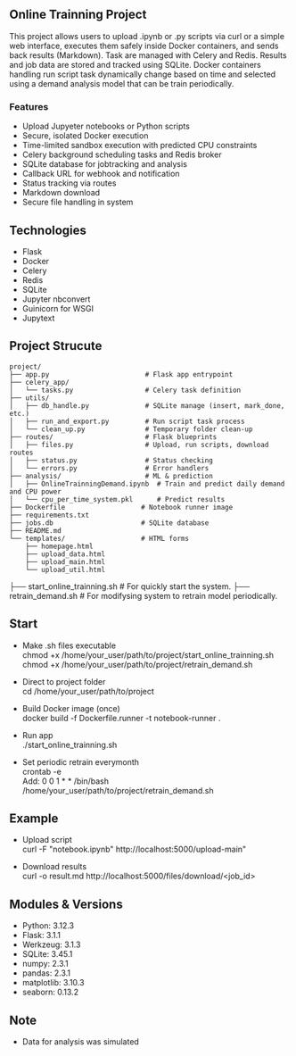 ## **Online Trainning Project**  
This project allows users to upload .ipynb or .py scripts via curl or a simple web interface, executes them safely inside Docker containers, and sends back results (Markdown). Task are managed with Celery and Redis. Results and job data are stored and tracked using SQLite. Docker containers handling run script task dynamically change based on time and selected using a demand analysis model that can be train periodically.  
  
### **Features**  
* Upload Jupyeter notebooks or Python scripts
* Secure, isolated Docker execution
* Time-limited sandbox execution with predicted CPU constraints
* Celery background scheduling tasks and Redis broker
* SQLite database for jobtracking and analysis
* Callback URL for webhook and notification
* Status tracking via routes
* Markdown download
* Secure file handling in system
  
## **Technologies**  
* Flask  
* Docker  
* Celery  
* Redis
* SQLite
* Jupyter nbconvert
* Guinicorn for WSGI
* Jupytext

## **Project Strucute**
```
project/
├── app.py                        # Flask app entrypoint
├── celery_app/
│   └── tasks.py                  # Celery task definition
├── utils/
│   ├── db_handle.py              # SQLite manage (insert, mark_done, etc.)
│   ├── run_and_export.py         # Run script task process
│   └── clean_up.py               # Temporary folder clean-up
├── routes/                       # Flask blueprints
│   ├── files.py                  # Upload, run scripts, download routes
│   ├── status.py                 # Status checking
│   └── errors.py                 # Error handlers
├── analysis/                     # ML & prediction
│   ├── OnlineTrainningDemand.ipynb  # Train and predict daily demand and CPU power
│   └── cpu_per_time_system.pkl      # Predict results
├── Dockerfile                   # Notebook runner image
├── requirements.txt
├── jobs.db                      # SQLite database
├── README.md
└── templates/                   # HTML forms
    ├── homepage.html
    ├── upload_data.html
    ├── upload_main.html
    └── upload_util.html
```


├── start_online_trainning.sh   # For quickly start the system. 
├── retrain_demand.sh           # For modifysing system to retrain model periodically. 

## **Start**
* Make .sh files executable  
chmod +x /home/your_user/path/to/project/start_online_trainning.sh  
chmod +x /home/your_user/path/to/project/retrain_demand.sh   

* Direct to project folder  
cd /home/your_user/path/to/project  

* Build Docker image (once)  
docker build -f Dockerfile.runner -t notebook-runner .  

* Run app  
./start_online_trainning.sh  

* Set periodic retrain everymonth  
crontab -e  
Add:
0 0 1 * * /bin/bash /home/your_user/path/to/project/retrain_demand.sh  

## **Example**
* Upload script  
curl -F "notebook.ipynb" http://localhost:5000/upload-main"  

* Download results  
curl -o result.md http://localhost:5000/files/download/<job_id>  

## **Modules & Versions**
* Python: 3.12.3
* Flask: 3.1.1
* Werkzeug: 3.1.3
* SQLite: 3.45.1
* numpy: 2.3.1
* pandas: 2.3.1
* matplotlib: 3.10.3
* seaborn: 0.13.2

## **Note**
* Data for analysis was simulated
